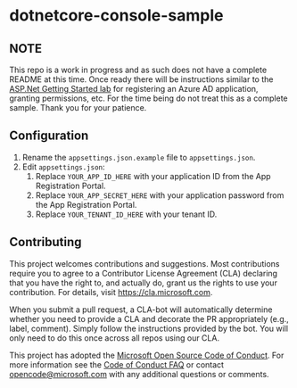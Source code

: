 # dotnetcore-console-sample

## NOTE
This repo is a work in progress and as such does not have a complete README at this time.  Once ready there will be instructions similar to the [ASP.Net Getting Started lab](https://github.com/microsoftgraph/msgraph-training-aspnetmvcapp/blob/master/Lab.md) for registering an Azure AD application, granting permissions, etc.  For the time being do not treat this as a complete sample.  Thank you for your patience.

## Configuration

1. Rename the `appsettings.json.example` file to `appsettings.json`.
1. Edit `appsettings.json`:
    1. Replace `YOUR_APP_ID_HERE` with your application ID from the App Registration Portal.
    1. Replace `YOUR_APP_SECRET_HERE` with your application password from the App Registration Portal.
    1. Replace `YOUR_TENANT_ID_HERE` with your tenant ID.

## Contributing

This project welcomes contributions and suggestions.  Most contributions require you to agree to a
Contributor License Agreement (CLA) declaring that you have the right to, and actually do, grant us
the rights to use your contribution. For details, visit https://cla.microsoft.com.

When you submit a pull request, a CLA-bot will automatically determine whether you need to provide
a CLA and decorate the PR appropriately (e.g., label, comment). Simply follow the instructions
provided by the bot. You will only need to do this once across all repos using our CLA.

This project has adopted the [Microsoft Open Source Code of Conduct](https://opensource.microsoft.com/codeofconduct/).
For more information see the [Code of Conduct FAQ](https://opensource.microsoft.com/codeofconduct/faq/) or
contact [opencode@microsoft.com](mailto:opencode@microsoft.com) with any additional questions or comments.
